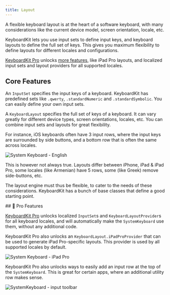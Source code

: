 ```yaml
---
title: Layout
---
```



A flexible keyboard layout is at the heart of a software keyboard, with many considerations like the current device model, screen orientation, locale, etc.

KeyboardKit lets you use input sets to define input keys, and keyboard layouts to define the full set of keys. This gives you maximum flexibility to define layouts for different locales and configurations.

[KeyboardKit Pro][Pro] unlocks [more features](#pro), like iPad Pro layouts, and localized input sets and layout providers for all supported locales.


## Core Features

An ``InputSet`` specifies the input keys of a keyboard. KeyboardKit has predefined sets like ``.qwerty``, ``.standardNumeric`` and ``.standardSymbolic``. You can easily define your own input sets.

A ``KeyboardLayout`` specifies the full set of keys of a keyboard. It can vary greatly for different device types, screen orientations, locales, etc. You can combine input sets and layouts for great flexibility.

For instance, iOS keyboards often have 3 input rows, where the input keys are surrounded by side buttons, and a bottom row that is often the same across locales.

![System Keyboard - English]({{page.assets}}systemkeyboard-english-350.jpg)

This is however not always true. Layouts differ between iPhone, iPad & iPad Pro, some locales (like Armenian) have 5 rows, some (like Greek) remove side-buttons, etc.

The layout engine must thus be flexible, to cater to the needs of these considerations. KeyboardKit has a bunch of base classes that define a good starting point.


<a name="pro">
## 👑 Pro Features

[KeyboardKit Pro][Pro] unlocks localized ``InputSet``s and ``KeyboardLayoutProvider``s for all keyboard locales, and will automatically make the `SystemKeyboard` use them, without any additional code.

KeyboardKit Pro also unlocks an `KeyboardLayout.iPadProProvider` that can be used to generate iPad Pro-specific layouts. This provider is used by all supported locales by default.

![System Keyboard - iPad Pro]({{page.assets}}systemkeyboard-ipadpro.jpg)

KeyboardKit Pro also unlocks ways to easily add an input row at the top of the `SystemKeyboard`. This is great for certain apps, where an additional utility row makes sense.

![SystemKeyboard - input toolbar]({{page.assets}}inputtoolbar-ipadpro.png)


[Pro]: /pro   
